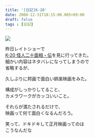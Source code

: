 ```yaml
---
title: '[日記]K-20'
date: 2008-12-31T18:15:00.005+09:00
draft: false
tags : [日記]
---
```


![](http://callas1900.net/blog/img/blog_bg.jpg)  
  
昨日レイトショーで  
[K-20 怪人二十面相・伝](http://www.google.co.jp/url?sa=t&source=web&ct=res&cd=1&url=http%3A%2F%2Fwww.k-20.jp%2F&ei=GzlbSeypIJTq6QOy7cyMBg&usg=AFQjCNHD9HCktuPTz-9fvWd7ZeZqg_d1hw&sig2=_7MdK-bIyLPQM9PCviRV0w)を見に行ってきた。  
細かい内容はネタバレになってしまうので  
省略するが、  
  
久しぶりに邦画で面白い娯楽映画をみた。  
  
構成がしっかりしてること、  
カメラワークがカッコいいこと。  
  
それらが満たされるだけで、  
映画って何て面白くなるんだろう。  
  
笑って、ドキドキして正月映画ってのは  
こうなんだな